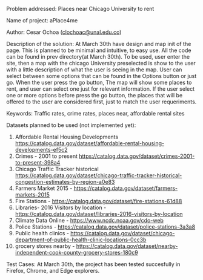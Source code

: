 Problem addressed: Places near Chicago University to rent

Name of project: aPlace4me

Author: Cesar Ochoa (clochoac@unal.edu.co)

Description of the solution: At March 30th have design and map init of the page. This is planned to be minimal and
intuitive, to easy use. All the code can be found in prev directory(at March 30th). To be used, user enter the site, then a map with the chicago University preselected is show to the user with a little description of what the user is seeing in the map. User can select between some options that can be found in the Options button or just go. When the user press the go button, The map will show some places to rent, and user can select one just for relevant information. If the user select one or more options before press the go button, the places that will be offered to the user are considered first, just to match the user requeriments.

Keywords: Traffic rates, crime rates, places near, affordable rental sites

Datasets planned to be used (not implemented yet):
1.	Affordable Rental Housing Developments https://catalog.data.gov/dataset/affordable-rental-housing-developments-ef5c2
2.  Crimes - 2001 to present https://catalog.data.gov/dataset/crimes-2001-to-present-398a4
3.  Chicago Traffic Tracker historical https://catalog.data.gov/dataset/chicago-traffic-tracker-historical-congestion-estimates-by-region-a0e83
4. Farmers Market 2015 - https://catalog.data.gov/dataset/farmers-markets-2015
5. Fire Stations - https://catalog.data.gov/dataset/fire-stations-61d88
6. Libraries- 2016 Visitors by location - https://catalog.data.gov/dataset/libraries-2016-visitors-by-location
7. Climate Data Online - https://www.ncdc.noaa.gov/cdo-web
8. Police Stations - https://catalog.data.gov/dataset/police-stations-3a3a8
9. Public health clinics - https://catalog.data.gov/dataset/chicago-department-of-public-health-clinic-locations-0cc3b
10. grocery stores nearby - https://catalog.data.gov/dataset/nearby-independent-cook-county-grocery-stores-180c9

Test Cases: At March 30th, the project has been tested succesfully in Firefox, Chrome, and Edge explorers.
